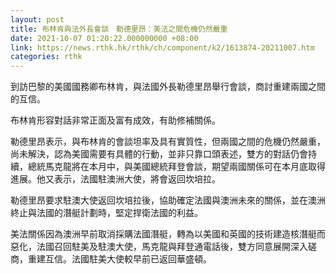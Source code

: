 ```yaml
---
layout: post
title: 布林肯與法外長會談　勒德里昂：美法之間危機仍然嚴重
date: 2021-10-07 01:20:22.000000000 +08:00
link: https://news.rthk.hk/rthk/ch/component/k2/1613874-20211007.htm
categories: rthk
---
```


到訪巴黎的美國國務卿布林肯，與法國外長勒德里昂舉行會談，商討重建兩國之間的互信。

布林肯形容對話非常正面及富有成效，有助修補關係。

勒德里昂表示，與布林肯的會談坦率及具有實質性，但兩國之間的危機仍然嚴重，尚未解決，認為美國需要有具體的行動，並非只靠口頭表述，雙方的對話仍會持續，總統馬克龍將在本月中，與美國總統拜登會談，期望兩國關係可在本月底取得進展。他又表示，法國駐澳洲大使，將會返回坎培拉。

勒德里昂要求駐澳大使返回坎培拉後，協助確定法國與澳洲未來的關係，並在澳洲終止與法國的潛艇計劃時，堅定捍衛法國的利益。

美法關係因為澳洲早前取消採購法國潛艇，轉為以美國和英國的技術建造核潛艇而惡化，法國召回駐美及駐澳大使，馬克龍與拜登通電話後，雙方同意展開深入磋商，重建互信。法國駐美大使較早前已返回華盛頓。
